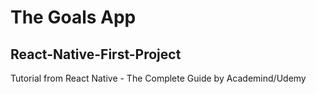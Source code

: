 # The Goals App

## React-Native-First-Project 

Tutorial from  React Native - The Complete Guide by Academind/Udemy
